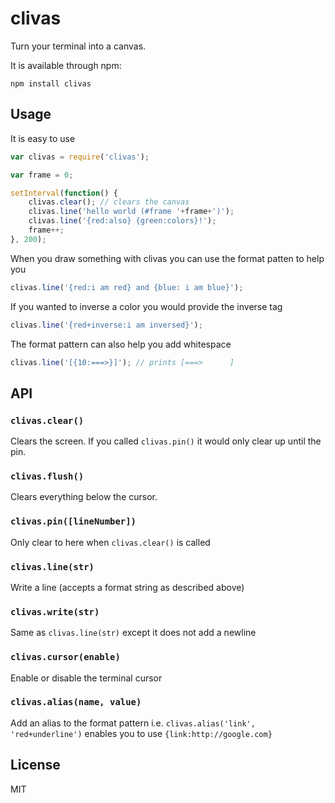 # clivas

Turn your terminal into a canvas.

It is available through npm:

	npm install clivas

## Usage

It is easy to use

``` js
var clivas = require('clivas');

var frame = 0;

setInterval(function() {
	clivas.clear(); // clears the canvas
	clivas.line('hello world (#frame '+frame+')');
	clivas.line('{red:also} {green:colors}!');
	frame++;
}, 200);
```

When you draw something with clivas you can use the format patten to help you

``` js
clivas.line('{red:i am red} and {blue: i am blue}');
```

If you wanted to inverse a color you would provide the inverse tag

``` js
clivas.line('{red+inverse:i am inversed}');
```

The format pattern can also help you add whitespace

``` js
clivas.line('[{10:===>}]'); // prints [===>      ]
```

## API

### `clivas.clear()`
Clears the screen. If you called `clivas.pin()` it would only clear up until the pin.

### `clivas.flush()`
Clears everything below the cursor.

###  `clivas.pin([lineNumber])`
Only clear to here when `clivas.clear()` is called

### `clivas.line(str)`
Write a line (accepts a format string as described above)

### `clivas.write(str)`
Same as `clivas.line(str)` except it does not add a newline

### `clivas.cursor(enable)`
Enable or disable the terminal cursor

### `clivas.alias(name, value)`
Add an alias to the format pattern i.e. `clivas.alias('link', 'red+underline')` enables you to use `{link:http://google.com}`

## License

MIT